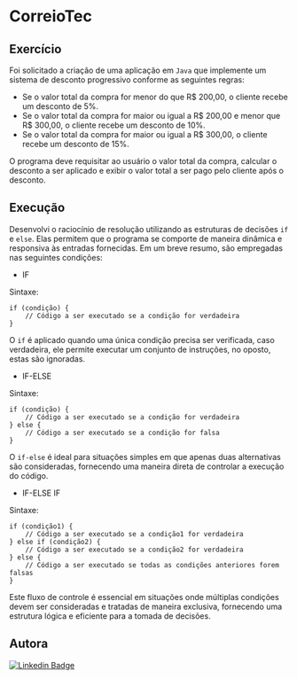 # CorreioTec

## Exercício
Foi solicitado a criação de uma aplicação em `Java` que implemente um sistema de desconto progressivo conforme as seguintes regras:

- Se o valor total da compra for menor do que R$ 200,00, o cliente recebe um desconto de 5%.
- Se o valor total da compra for maior ou igual a R$ 200,00 e menor que R$ 300,00, o cliente recebe um desconto de 10%.
- Se o valor total da compra for maior ou igual a R$ 300,00, o cliente recebe um desconto de 15%.

O programa deve requisitar ao usuário o valor total da compra, calcular o desconto a ser aplicado e exibir o valor total a ser pago pelo cliente após o desconto.

## Execução

Desenvolvi o raciocínio de resolução utilizando as estruturas de decisões `if` e `else`. Elas permitem que o programa se comporte de maneira dinâmica e responsiva às entradas fornecidas. Em um breve resumo, são empregadas nas seguintes condições:

* IF

Sintaxe:
```
if (condição) {
    // Código a ser executado se a condição for verdadeira
}
```
O `if` é aplicado quando uma única condição precisa ser verificada, caso verdadeira, ele permite executar um conjunto de instruções, no oposto, estas são ignoradas.

* IF-ELSE

Sintaxe:
```
if (condição) {
    // Código a ser executado se a condição for verdadeira
} else {
    // Código a ser executado se a condição for falsa
}
```
O `if-else` é ideal para situações simples em que apenas duas alternativas são consideradas, fornecendo uma maneira direta de controlar a execução do código.

* IF-ELSE IF 

Sintaxe:
```
if (condição1) {
    // Código a ser executado se a condição1 for verdadeira
} else if (condição2) {
    // Código a ser executado se a condição2 for verdadeira
} else {
    // Código a ser executado se todas as condições anteriores forem falsas
}
```
Este fluxo de controle é essencial em situações onde múltiplas condições devem ser consideradas e tratadas de maneira exclusiva, fornecendo uma estrutura lógica e eficiente para a tomada de decisões.


## Autora
[![Linkedin Badge](https://img.shields.io/badge/LinkedIn-0077B5?style=for-the-badge&logo=linkedin&logoColor=white)](https://www.linkedin.com/in/bianca-malta/)